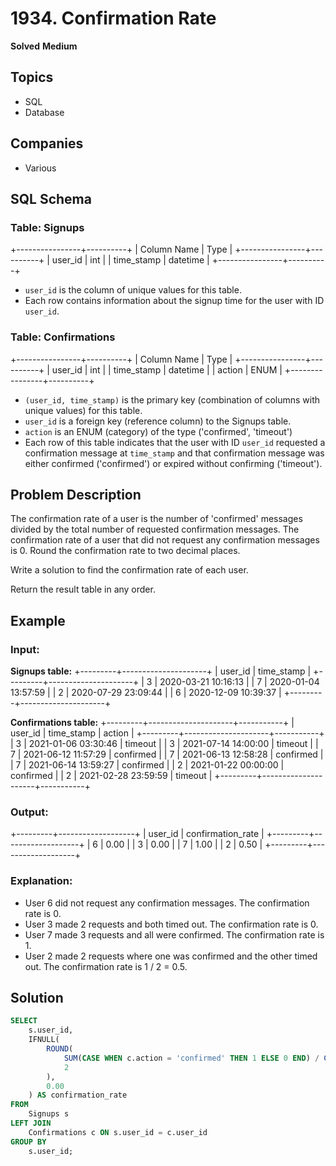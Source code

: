 # 1934. Confirmation Rate
**Solved**
**Medium**

## Topics
- SQL
- Database

## Companies
- Various

## SQL Schema
### Table: Signups
+----------------+----------+
| Column Name    | Type     |
+----------------+----------+
| user_id        | int      |
| time_stamp     | datetime |
+----------------+----------+
- `user_id` is the column of unique values for this table.
- Each row contains information about the signup time for the user with ID `user_id`.

### Table: Confirmations
+----------------+----------+
| Column Name    | Type     |
+----------------+----------+
| user_id        | int      |
| time_stamp     | datetime |
| action         | ENUM     |
+----------------+----------+
- `(user_id, time_stamp)` is the primary key (combination of columns with unique values) for this table.
- `user_id` is a foreign key (reference column) to the Signups table.
- `action` is an ENUM (category) of the type ('confirmed', 'timeout')
- Each row of this table indicates that the user with ID `user_id` requested a confirmation message at `time_stamp` and that confirmation message was either confirmed ('confirmed') or expired without confirming ('timeout').

## Problem Description
The confirmation rate of a user is the number of 'confirmed' messages divided by the total number of requested confirmation messages. The confirmation rate of a user that did not request any confirmation messages is 0. Round the confirmation rate to two decimal places.

Write a solution to find the confirmation rate of each user.

Return the result table in any order.

## Example

### Input: 
**Signups table:**
+---------+---------------------+
| user_id | time_stamp          |
+---------+---------------------+
| 3       | 2020-03-21 10:16:13 |
| 7       | 2020-01-04 13:57:59 |
| 2       | 2020-07-29 23:09:44 |
| 6       | 2020-12-09 10:39:37 |
+---------+---------------------+

**Confirmations table:**
+---------+---------------------+-----------+
| user_id | time_stamp          | action    |
+---------+---------------------+-----------+
| 3       | 2021-01-06 03:30:46 | timeout   |
| 3       | 2021-07-14 14:00:00 | timeout   |
| 7       | 2021-06-12 11:57:29 | confirmed |
| 7       | 2021-06-13 12:58:28 | confirmed |
| 7       | 2021-06-14 13:59:27 | confirmed |
| 2       | 2021-01-22 00:00:00 | confirmed |
| 2       | 2021-02-28 23:59:59 | timeout   |
+---------+---------------------+-----------+

### Output: 
+---------+-------------------+
| user_id | confirmation_rate |
+---------+-------------------+
| 6       | 0.00              |
| 3       | 0.00              |
| 7       | 1.00              |
| 2       | 0.50              |
+---------+-------------------+

### Explanation: 
- User 6 did not request any confirmation messages. The confirmation rate is 0.
- User 3 made 2 requests and both timed out. The confirmation rate is 0.
- User 7 made 3 requests and all were confirmed. The confirmation rate is 1.
- User 2 made 2 requests where one was confirmed and the other timed out. The confirmation rate is 1 / 2 = 0.5.

## Solution
```sql
SELECT
    s.user_id,
    IFNULL(
        ROUND(
            SUM(CASE WHEN c.action = 'confirmed' THEN 1 ELSE 0 END) / COUNT(*),
            2
        ),
        0.00
    ) AS confirmation_rate
FROM
    Signups s
LEFT JOIN
    Confirmations c ON s.user_id = c.user_id
GROUP BY
    s.user_id;

